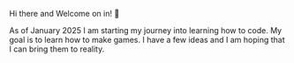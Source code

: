 Hi there and Welcome on in! 👋

As of January 2025 I am starting my journey into learning how to code.
My goal is to learn how to make games. I have a few ideas and I am hoping that I can bring them to reality.


